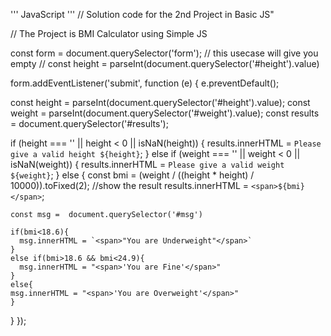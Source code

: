 '''
JavaScript
'''
// Solution code for the 2nd Project in Basic JS"

// The Project is BMI Calculator using Simple JS 



const form = document.querySelector('form');
// this usecase will give you empty
// const height = parseInt(document.querySelector('#height').value)

form.addEventListener('submit', function (e) {
  e.preventDefault();

  const height = parseInt(document.querySelector('#height').value);
  const weight = parseInt(document.querySelector('#weight').value);
  const results = document.querySelector('#results');

  if (height === '' || height < 0 || isNaN(height)) {
    results.innerHTML = `Please give a valid height ${height}`;
  } else if (weight === '' || weight < 0 || isNaN(weight)) {
    results.innerHTML = `Please give a valid weight ${weight}`;
  } else {
    const bmi = (weight / ((height * height) / 10000)).toFixed(2);
    //show the result
    results.innerHTML = `<span>${bmi}</span>`;

    const msg =  document.querySelector('#msg')

    if(bmi<18.6){
      msg.innerHTML = `<span>"You are Underweight"</span>`
    }
    else if(bmi>18.6 && bmi<24.9){
      msg.innerHTML = "<span>'You are Fine'</span>"
    }
    else{
    msg.innerHTML = "<span>'You are Overweight'</span>"
    }

  
  }
});



